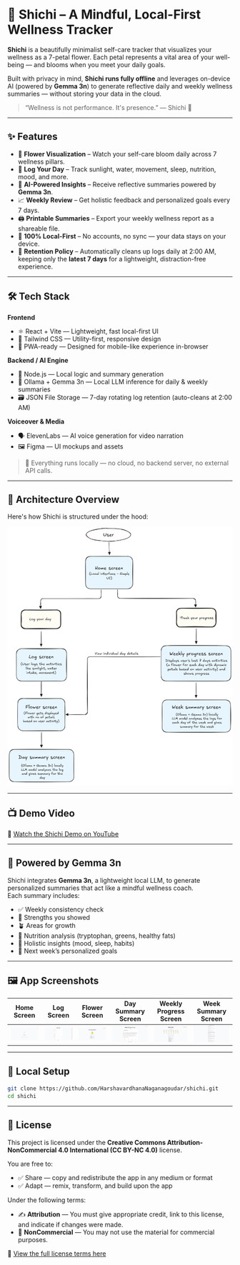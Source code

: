 # 🌸 Shichi – A Mindful, Local-First Wellness Tracker

**Shichi** is a beautifully minimalist self-care tracker that visualizes your wellness as a 7-petal flower. Each petal represents a vital area of your well-being — and blooms when you meet your daily goals.

Built with privacy in mind, **Shichi runs fully offline** and leverages on-device AI (powered by **Gemma 3n**) to generate reflective daily and weekly wellness summaries — without storing your data in the cloud.

> “Wellness is not performance. It's presence.” — Shichi 🌿

---

## ✨ Features

- 🌼 **Flower Visualization** – Watch your self-care bloom daily across 7 wellness pillars.
- 📝 **Log Your Day** – Track sunlight, water, movement, sleep, nutrition, mood, and more.
- 🤖 **AI-Powered Insights** – Receive reflective summaries powered by **Gemma 3n**.
- 📈 **Weekly Review** – Get holistic feedback and personalized goals every 7 days.
- 🖨️ **Printable Summaries** – Export your weekly wellness report as a shareable file.
- 🔐 **100% Local-First** – No accounts, no sync — your data stays on your device.
- 🔄 **Retention Policy** – Automatically cleans up logs daily at 2:00 AM, keeping only the **latest 7 days** for a lightweight, distraction-free experience.

---

## 🛠️ Tech Stack

**Frontend**  
- ⚛️ React + Vite — Lightweight, fast local-first UI  
- 🎨 Tailwind CSS — Utility-first, responsive design  
- 📱 PWA-ready — Designed for mobile-like experience in-browser

**Backend / AI Engine**  
- 🧠 Node.js — Local logic and summary generation  
- 🤖 Ollama + Gemma 3n — Local LLM inference for daily & weekly summaries  
- 🗃️ JSON File Storage — 7-day rotating log retention (auto-cleans at 2:00 AM)

**Voiceover & Media**  
- 🗣️ ElevenLabs — AI voice generation for video narration  
- 🖼️ Figma — UI mockups and assets

> 🔐 Everything runs locally — no cloud, no backend server, no external API calls.

---
## 🧭 Architecture Overview

Here's how Shichi is structured under the hood:

![Architecture Diagram](docs/shichi_architecture.png)

---
## 📺 Demo Video

🎥 [Watch the Shichi Demo on YouTube](https://youtu.be/AVnyiI5V_g0?si=8V1WkoBTXV8aR4Ek)

---

## 🧠 Powered by Gemma 3n

Shichi integrates **Gemma 3n**, a lightweight local LLM, to generate personalized summaries that act like a mindful wellness coach.  
Each summary includes:
- ✅ Weekly consistency check
- 🌱 Strengths you showed
- 🪴 Areas for growth
- 🧬 Nutrition analysis (tryptophan, greens, healthy fats)
- 🧘 Holistic insights (mood, sleep, habits)
- 🎯 Next week’s personalized goals

---

## 🖼️ App Screenshots

| Home Screen | Log Screen | Flower Screen | Day Summary Screen | Weekly Progress Screen | Week Summary Screen |
|-------------|---------------|----------------|-------------|---------------|----------------|
| ![Home](assets/Home_screen.png) | ![log](assets/Log_screen.png) | ![flower](assets/Flower_screen.png) | ![day summary](assets/DailySummary_screen.png) | ![weekly progress](assets/Weekly_Progress_screen.png) | ![week summary](assets/WeekSummary_screen.png) |

---

## 🚀 Local Setup

```bash
git clone https://github.com/HarshavardhanaNaganagoudar/shichi.git
cd shichi
```
---

## 📄 License

This project is licensed under the **Creative Commons Attribution-NonCommercial 4.0 International (CC BY-NC 4.0)** license.

You are free to:

- ✅ Share — copy and redistribute the app in any medium or format  
- ✅ Adapt — remix, transform, and build upon the app

Under the following terms:

- ✍️ **Attribution** — You must give appropriate credit, link to this license, and indicate if changes were made.  
- 🚫 **NonCommercial** — You may not use the material for commercial purposes.

🔗 [View the full license terms here](https://creativecommons.org/licenses/by-nc/4.0/)

